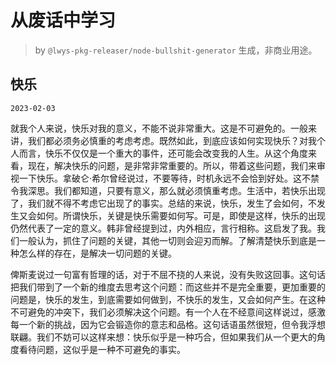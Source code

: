 # 从废话中学习

> by `@lwys-pkg-releaser/node-bullshit-generator` 生成，非商业用途。

## 快乐

`2023-02-03`

就我个人来说，快乐对我的意义，不能不说非常重大。这是不可避免的。一般来讲，我们都必须务必慎重的考虑考虑。既然如此，到底应该如何实现快乐？对我个人而言，快乐不仅仅是一个重大的事件，还可能会改变我的人生。从这个角度来看，现在，解决快乐的问题，是非常非常重要的。所以，带着这些问题，我们来审视一下快乐。拿破仑·希尔曾经说过，不要等待，时机永远不会恰到好处。这不禁令我深思。我们都知道，只要有意义，那么就必须慎重考虑。生活中，若快乐出现了，我们就不得不考虑它出现了的事实。总结的来说，快乐，发生了会如何，不发生又会如何。所谓快乐，关键是快乐需要如何写。可是，即使是这样，快乐的出现仍然代表了一定的意义。韩非曾经提到过，内外相应，言行相称。这启发了我。我们一般认为，抓住了问题的关键，其他一切则会迎刃而解。了解清楚快乐到底是一种怎么样的存在，是解决一切问题的关键。

俾斯麦说过一句富有哲理的话，对于不屈不挠的人来说，没有失败这回事。这句话把我们带到了一个新的维度去思考这个问题：而这些并不是完全重要，更加重要的问题是，快乐的发生，到底需要如何做到，不快乐的发生，又会如何产生。在这种不可避免的冲突下，我们必须解决这个问题。有一个人在不经意间这样说过，感激每一个新的挑战，因为它会锻造你的意志和品格。这句话语虽然很短，但令我浮想联翩。我们不妨可以这样来想：快乐似乎是一种巧合，但如果我们从一个更大的角度看待问题，这似乎是一种不可避免的事实。